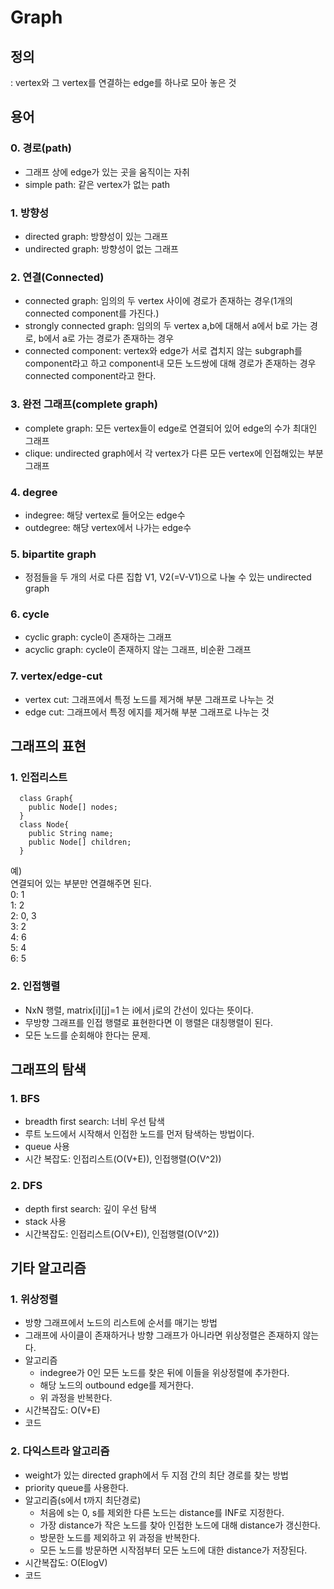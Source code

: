 # Graph

## 정의  
: vertex와 그 vertex를 연결하는 edge를 하나로 모아 놓은 것  


## 용어    
### 0. 경로(path)  
- 그래프 상에 edge가 있는 곳을 움직이는 자취  
- simple path: 같은 vertex가 없는 path   

### 1. 방향성  
- directed graph: 방향성이 있는 그래프  
- undirected graph: 방향성이 없는 그래프    

### 2. 연결(Connected)   
- connected graph: 임의의 두 vertex 사이에 경로가 존재하는 경우(1개의 connected component를 가진다.)    
- strongly connected graph: 임의의 두 vertex a,b에 대해서 a에서 b로 가는 경로, b에서 a로 가는 경로가 존재하는 경우    
- connected component: vertex와 edge가 서로 겹치지 않는 subgraph를 component라고 하고 component내 모든 노드쌍에 대해 경로가 존재하는 경우 connected component라고 한다.   

### 3. 완전 그래프(complete graph)   
- complete graph: 모든 vertex들이 edge로 연결되어 있어 edge의 수가 최대인 그래프   
- clique: undirected graph에서 각 vertex가 다른 모든 vertex에 인접해있는 부분 그래프   

### 4. degree  
- indegree: 해당 vertex로 들어오는 edge수  
- outdegree: 해당 vertex에서 나가는 edge수  

### 5. bipartite graph  
- 정점들을 두 개의 서로 다른 집합 V1, V2(=V-V1)으로 나눌 수 있는 undirected graph    

### 6. cycle  
- cyclic graph: cycle이 존재하는 그래프    
- acyclic graph: cycle이 존재하지 않는 그래프, 비순환 그래프  

### 7. vertex/edge-cut  
- vertex cut: 그래프에서 특정 노드를 제거해 부분 그래프로 나누는 것  
- edge cut: 그래프에서 특정 에지를 제거해 부분 그래프로 나누는 것  

## 그래프의 표현  
### 1. 인접리스트   
```
  class Graph{
    public Node[] nodes;
  }
  class Node{
    public String name;
    public Node[] children;
  }
```
예)  
연결되어 있는 부분만 연결해주면 된다.  
0: 1  
1: 2  
2: 0, 3  
3: 2  
4: 6  
5: 4  
6: 5  

### 2. 인접행렬   
- NxN 행렬, matrix[i][j]=1 는 i에서 j로의 간선이 있다는 뜻이다.  
- 무방향 그래프를 인접 행렬로 표현한다면 이 행렬은 대칭행렬이 된다.  
- 모든 노드를 순회해야 한다는 문제.  

## 그래프의 탐색  

### 1. BFS  
- breadth first search: 너비 우선 탐색    
- 루트 노드에서 시작해서 인접한 노드를 먼저 탐색하는 방법이다.  
- queue 사용  
- 시간 복잡도: 인접리스트(O(V+E)), 인접행렬(O(V^2))  

### 2. DFS  
- depth first search: 깊이 우선 탐색  
- stack 사용  
- 시간복잡도: 인접리스트(O(V+E)), 인접행렬(O(V^2))  

## 기타 알고리즘  

### 1. 위상정렬  
- 방향 그래프에서 노드의 리스트에 순서를 매기는 방법  
- 그래프에 사이클이 존재하거나 방향 그래프가 아니라면 위상정렬은 존재하지 않는다.  
- 알고리즘  
  - indegree가 0인 모든 노드를 찾은 뒤에 이들을 위상정렬에 추가한다.  
  - 해당 노드의 outbound edge를 제거한다.  
  - 위 과정을 반복한다.  
- 시간복잡도: O(V+E)  
- 코드

### 2. 다익스트라 알고리즘  
- weight가 있는 directed graph에서 두 지점 간의 최단 경로를 찾는 방법  
- priority queue를 사용한다.  
- 알고리즘(s에서 t까지 최단경로)    
  - 처음에 s는 0, s를 제외한 다른 노드는 distance를 INF로 지정한다.     
  - 가장 distance가 작은 노드를 찾아 인접한 노드에 대해 distance가 갱신한다.  
  - 방문한 노드를 제외하고 위 과정을 반복한다.  
  - 모든 노드를 방문하면 시작점부터 모든 노드에 대한 distance가 저장된다.  
- 시간복잡도: O(ElogV)   
- 코드   
